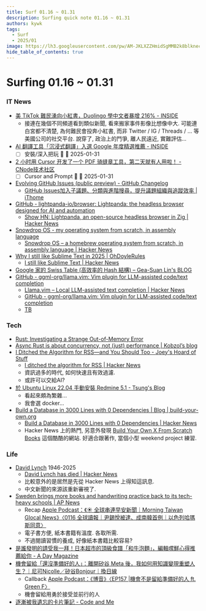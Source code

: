 ```yaml
---
title: Surf 01.16 ~ 01.31
description: Surfing quick note 01.16 ~ 01.31
authors: kywk
tags:
  - Surf
  - 2025/01
image: https://lh3.googleusercontent.com/pw/AM-JKLXZZHmidSgMMB2k8blkneclNRysPXLr__G7rZ4hPi2sN0jC67PHAbX1MyFj8hQX_MTZ6bwIMPwCyu2fu1bU0ZXSX09eu-OlSDb4U-9haUS_wgnVPLaCM6WQLsRbsnocF8X5Edmt35rDjytljbNEMsaf8A=w800-no?authuser=0
hide_table_of_contents: true
---
```


Surfing 01.16 ~ 01.31
==================

### IT News

- [美 TikTok 難民湧向小紅書，Duolingo 學中文者暴增 216% - INSIDE](https://www.inside.com.tw/article/37326-duolingo-tiktok-xiaohongshu-chinese-learners)
	- 接連在幾個不同頻道看到類似新聞, 看來搬家事件影像比想像中大.
	  可能連白宮都不清楚, 為何難民會投奔小紅書, 而非 Twitter / IG / Threads / ... 等美國公司的社交平台.
	  說穿了, 政治上的鬥爭, 離人民遠近, 實難評估...
- [AI 翻譯工具「沉浸式翻譯」入選 Google 年度精選推薦 - INSIDE](https://www.inside.com.tw/article/37299-translate)
	- [ ] 安裝/深入把玩 🔽 📅 2025-01-31
- [2 小时用 Cursor 开发了一个 PDF 骑缝章工具，第二天就有人用啦！ - CNode技术社区](https://cnodejs.org/topic/678b1412257f297e2f3fa773)
	- [ ] Cursor and Prompt 🔽 📅 2025-01-31
- [Evolving GitHub Issues (public preview) - GitHub Changelog](https://github.blog/changelog/2025-01-13-evolving-github-issues-public-preview/)
	- [GitHub Issues加入子議題、分類與進階搜尋，提升議題組織與追蹤效率 \| iThome](https://www.ithome.com.tw/news/167055)
- [GitHub - lightpanda-io/browser: Lightpanda: the headless browser designed for AI and automation](https://github.com/lightpanda-io/browser)
	- [Show HN: Lightpanda, an open-source headless browser in Zig \| Hacker News](https://news.ycombinator.com/item?id=42817439)
- [Snowdrop OS - my operating system from scratch, in assembly language](http://sebastianmihai.com/snowdrop/)
	- [Snowdrop OS – a homebrew operating system from scratch, in assembly language \| Hacker News](https://news.ycombinator.com/item?id=42814820)
- [Why I still like Sublime Text in 2025 \| OhDoyleRules](https://ohdoylerules.com/workflows/why-i-still-like-sublime-text-in-2025/)
	- [I still like Sublime Text \| Hacker News](https://news.ycombinator.com/item?id=42862246)
- [Google 家的 Swiss Table (高效率的 Hash 結構) – Gea-Suan Lin's BLOG](https://blog.gslin.org/archives/2025/01/29/12235/)
- [GitHub - ggml-org/llama.vim: Vim plugin for LLM-assisted code/text completion](https://github.com/ggml-org/llama.vim)
	- [Llama.vim – Local LLM-assisted text completion \| Hacker News](https://news.ycombinator.com/item?id=42806328)
	- [GitHub - ggml-org/llama.vim: Vim plugin for LLM-assisted code/text completion](https://github.com/ggml-org/llama.vim)
	- [TB](https://yasserarg.com/tb)

### Tech

- [Rust: Investigating a Strange Out-of-Memory Error](https://www.qovery.com/blog/rust-investigating-a-strange-out-of-memory-error/)
- [Async Rust is about concurrency, not (just) performance \| Kobzol’s blog](https://kobzol.github.io/rust/2025/01/15/async-rust-is-about-concurrency.html)
- [I Ditched the Algorithm for RSS—and You Should Too - Joey's Hoard of Stuff](https://joeyehand.com/blog/2025/01/15/i-ditched-the-algorithm-for-rssand-you-should-too/#conclusion)
	- [I ditched the algorithm for RSS \| Hacker News](https://news.ycombinator.com/item?id=42724284)
	- 資訊過多的時代, 如何快速且有效過濾.
	- 或許可以交給AI?
- [於 Ubuntu Linux 22.04 手動安裝 Redmine 5.1 - Tsung's Blog](https://blog.longwin.com.tw/2025/01/linux-ubuntu-redmine-install-docker-2025/)
	- 看起來頗為繁雜...
	- 我會選 docker...
- [Build a Database in 3000 Lines with 0 Dependencies \| Blog \| build-your-own.org](https://build-your-own.org/blog/20251015_db_in_3000/)
	- [Build a Database in 3000 Lines with 0 Dependencies \| Hacker News](https://news.ycombinator.com/item?id=42725163)
	- Hacker News 上的熱門, 另意外發現 [Build Your Own X From Scratch Books](https://build-your-own.org/) 這個酷酷的網站. 好適合跟著作, 當個小型 weekend project 練習.

### Life

- [David Lynch](https://en.wikipedia.org/wiki/David_Lynch) 1946-2025
	- [David Lynch has died \| Hacker News](https://news.ycombinator.com/item?id=42728862)
	- 比較意外的是居然是先從 Hacker News 上得知這訊息.
	- 中文新聞的來源該重新審視了.
- [Sweden brings more books and handwriting practice back to its tech-heavy schools \| AP News](https://apnews.com/article/sweden-digital-education-backlash-reading-writing-1dd964c628f76361c43dbf3964f7dbf4)
	- Recap [Apple Podcast：《☀️ 全球串連早安新聞｜Morning Taiwan Glocal News》〈0116 全球讀報｜尹錫悅被逮、成南韓首例｜以色列哈瑪斯同意〉](https://podcasts.apple.com/tw/podcast/id1558410138?i=1000684181585)
	- 電子書方便, 紙本書籍有溫度. 各取所需.
	- 不過閱讀習慣的養成, 好像紙本書籍比較容易?
- [是誰發明的請受我一拜！日本超市的頂級食譜「和牛泡麵」，編輯嚐鮮心得推薦給你 - A Day Magazine](https://www.adaymag.com/2025/01/17/wagyu-ramen-must-try.html)
- [機會留給「還沒準備好的人」：離開矽谷 Meta 後，我如何用知識變現重塑人生？｜尼可Nicolle／矽谷Bonjour｜換日線](https://crossing.cw.com.tw/article/19616)
	- Callback [Apple Podcast：《博音》〈EP157 \|機會不是留給準備好的人 ft. Green F〉](https://podcasts.apple.com/tw/podcast/id1605731163?i=1000683755321)
	- 機會留給用勇於接受並前行的人
- [逐漸被我遺忘的卡片筆記 - Code and Me](https://blog.kyomind.tw/noteless/)

